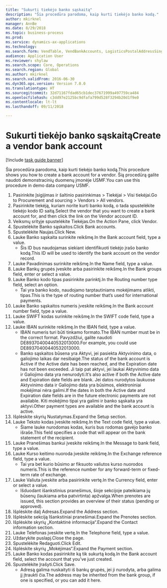 ```yaml
--- 
title: "Sukurti tiekėjo banko sąskaitą"
description: "Šia procedūra parodoma, kaip kurti tiekėjo banko kodą."
author: mkirknel
manager: AnnBe
ms.date: 8/29/2018
ms.topic: business-process
ms.prod: 
ms.service: dynamics-ax-applications
ms.technology: 
ms.search.form: VendTable, VendBankAccounts, LogisticsPostalAddressSingle
audience: Application User
ms.reviewer: shylaw
ms.search.scope: Core, Operations
ms.search.region: Global
ms.author: mkirknel
ms.search.validFrom: 2016-06-30
ms.dyn365.ops.version: Version 7.0.0
ms.translationtype: HT
ms.sourcegitcommit: 32d71167fdad65cb1dec37671999a497759ca484
ms.openlocfilehash: c3dd97e2125bc9dfafa799d528f3294b20d1f9e0
ms.contentlocale: lt-lt
ms.lasthandoff: 09/11/2018

---
```

# <a name="create-a-vendor-bank-account"></a><span data-ttu-id="8a4c6-103">Sukurti tiekėjo banko sąskaitą</span><span class="sxs-lookup"><span data-stu-id="8a4c6-103">Create a vendor bank account</span></span>

[!include [task guide banner](../../includes/task-guide-banner.md)]

<span data-ttu-id="8a4c6-104">Šia procedūra parodoma, kaip kurti tiekėjo banko kodą.</span><span class="sxs-lookup"><span data-stu-id="8a4c6-104">This procedure shows you how to create a bank account for a vendor.</span></span> <span data-ttu-id="8a4c6-105">Šią procedūrą galite naudoti demonstracinių duomenų įmonėje USMF.</span><span class="sxs-lookup"><span data-stu-id="8a4c6-105">You can use this procedure in demo data company USMF.</span></span>

1. <span data-ttu-id="8a4c6-106">Pasirinkite Įsigijimas ir šaltinio pasirinkimas > Tiekėjai > Visi tiekėjai.</span><span class="sxs-lookup"><span data-stu-id="8a4c6-106">Go to Procurement and sourcing > Vendors > All vendors.</span></span>
2. <span data-ttu-id="8a4c6-107">Pasirinkite tiekėją, kuriam norite kurti banko kodą, o tada spustelėkite tiekėjo kodo ID saitą.</span><span class="sxs-lookup"><span data-stu-id="8a4c6-107">Select the vendor that you want to create a bank account for, and then click the link on the Vendor account ID.</span></span>
3. <span data-ttu-id="8a4c6-108">Veiksmų srityje spustelėkite Tiekėjas.</span><span class="sxs-lookup"><span data-stu-id="8a4c6-108">On the Action Pane, click Vendor.</span></span>
4. <span data-ttu-id="8a4c6-109">Spustelėkite Banko sąskaitos.</span><span class="sxs-lookup"><span data-stu-id="8a4c6-109">Click Bank accounts.</span></span>
5. <span data-ttu-id="8a4c6-110">Spustelėkite Naujas.</span><span class="sxs-lookup"><span data-stu-id="8a4c6-110">Click New.</span></span>
6. <span data-ttu-id="8a4c6-111">Lauke Banko sąskaita surinkite reikšmę.</span><span class="sxs-lookup"><span data-stu-id="8a4c6-111">In the Bank account field, type a value.</span></span>
    * <span data-ttu-id="8a4c6-112">Šis ID bus naudojamas siekiant identifikuoti tiekėjo įrašo banko kodą.</span><span class="sxs-lookup"><span data-stu-id="8a4c6-112">This ID will be used to identify the bank account on the vendor record.</span></span>  
7. <span data-ttu-id="8a4c6-113">Lauke Pavadinimas surinkite reikšmę.</span><span class="sxs-lookup"><span data-stu-id="8a4c6-113">In the Name field, type a value.</span></span>
8. <span data-ttu-id="8a4c6-114">Lauke Bankų grupės įveskite arba pasirinkite reikšmę.</span><span class="sxs-lookup"><span data-stu-id="8a4c6-114">In the Bank groups field, enter or select a value.</span></span>
9. <span data-ttu-id="8a4c6-115">Lauke Banko kodo tipas pasirinkite parinktį.</span><span class="sxs-lookup"><span data-stu-id="8a4c6-115">In the Routing number type field, select an option.</span></span>
    * <span data-ttu-id="8a4c6-116">Tai yra banko kodo, naudojamo tarptautiniams mokėjimams atlikti, tipas.</span><span class="sxs-lookup"><span data-stu-id="8a4c6-116">This is the type of routing number that’s used for international payments.</span></span>  
10. <span data-ttu-id="8a4c6-117">Lauke Banko sąskaitos numeris įveskite reikšmę.</span><span class="sxs-lookup"><span data-stu-id="8a4c6-117">In the Bank account number field, type a value.</span></span>
11. <span data-ttu-id="8a4c6-118">Lauke SWIFT kodas surinkite reikšmę.</span><span class="sxs-lookup"><span data-stu-id="8a4c6-118">In the SWIFT code field, type a value.</span></span>
12. <span data-ttu-id="8a4c6-119">Lauke IBAN surinkite reikšmę.</span><span class="sxs-lookup"><span data-stu-id="8a4c6-119">In the IBAN field, type a value.</span></span>
    * <span data-ttu-id="8a4c6-120">IBAN numeris turi būti tinkamo formato.</span><span class="sxs-lookup"><span data-stu-id="8a4c6-120">The IBAN number must be in the correct format.</span></span> <span data-ttu-id="8a4c6-121">Pavyzdžiui, galite naudoti DE89370400440532013000.</span><span class="sxs-lookup"><span data-stu-id="8a4c6-121">For example, you could use DE89370400440532013000.</span></span>  
    * <span data-ttu-id="8a4c6-122">Banko sąskaitos būsena yra Aktyvi, jei pasiekta Aktyvinimo data, o galiojimo laikas dar nesibaigė.</span><span class="sxs-lookup"><span data-stu-id="8a4c6-122">The status of the bank account is Active if the Active date has been reached, and the Expiration date has not been exceeded.</span></span> <span data-ttu-id="8a4c6-123">Ji taip pat aktyvi, jei laukai Aktyvinimo data ir Galiojimo data yra nenurodyti.</span><span class="sxs-lookup"><span data-stu-id="8a4c6-123">It’s also active if both the Active date and Expiration date fields are blank.</span></span> <span data-ttu-id="8a4c6-124">Jei datos nurodytos laukuose Aktyvinimo data ir Galiojimo data yra būsimos, elektroniniai mokėjimai nėra galimi.</span><span class="sxs-lookup"><span data-stu-id="8a4c6-124">If the dates in both the Active date and Expiration date fields are in the future electronic payments are not available.</span></span> <span data-ttu-id="8a4c6-125">Kiti mokėjimo tipai yra galimi ir banko sąskaita yra aktyvi.</span><span class="sxs-lookup"><span data-stu-id="8a4c6-125">Other payment types are available and the bank account is active.</span></span>  
13. <span data-ttu-id="8a4c6-126">Išplėskite skyrių Nustatymas.</span><span class="sxs-lookup"><span data-stu-id="8a4c6-126">Expand the Setup section.</span></span>
14. <span data-ttu-id="8a4c6-127">Lauke Teksto kodas įveskite reikšmę.</span><span class="sxs-lookup"><span data-stu-id="8a4c6-127">In the Text code field, type a value.</span></span>
    * <span data-ttu-id="8a4c6-128">Šiame lauke nurodomas kodas, kuris bus rodomas gavėjo banko išraše.</span><span class="sxs-lookup"><span data-stu-id="8a4c6-128">This field specifies a code that will appear on the bank statement of the recipient.</span></span>  
15. <span data-ttu-id="8a4c6-129">Lauke Pranešimas bankui įveskite reikšmę.</span><span class="sxs-lookup"><span data-stu-id="8a4c6-129">In the Message to bank field, type a value.</span></span>
16. <span data-ttu-id="8a4c6-130">Lauke Kurso keitimo nuoroda įveskite reikšmę.</span><span class="sxs-lookup"><span data-stu-id="8a4c6-130">In the Exchange reference field, type a value.</span></span>
    * <span data-ttu-id="8a4c6-131">Tai yra bet kurio būsimo ar fiksuoto valiutos kurso nuorodos numeris.</span><span class="sxs-lookup"><span data-stu-id="8a4c6-131">This is the reference number for any forward-term or fixed-term rate of exchange.</span></span>  
17. <span data-ttu-id="8a4c6-132">Lauke Valiuta įveskite arba pasirinkite vertę.</span><span class="sxs-lookup"><span data-stu-id="8a4c6-132">In the Currency field, enter or select a value.</span></span>
    * <span data-ttu-id="8a4c6-133">Išduodant išankstinius pranešimus, šioje sekcijoje pateikiama jų būsenų (laukiama arba patvirtinta) apžvalga.</span><span class="sxs-lookup"><span data-stu-id="8a4c6-133">When prenotes are issued, this section provides an overview of their status (pending or approved).</span></span>  
18. <span data-ttu-id="8a4c6-134">Išplėskite dalį Adresas.</span><span class="sxs-lookup"><span data-stu-id="8a4c6-134">Expand the Address section.</span></span>
19. <span data-ttu-id="8a4c6-135">Išplėskite sekciją Išankstiniai pranešimai.</span><span class="sxs-lookup"><span data-stu-id="8a4c6-135">Expand the Prenotes section.</span></span>
20. <span data-ttu-id="8a4c6-136">Išplėskite skyrių „Kontaktinė informacija“.</span><span class="sxs-lookup"><span data-stu-id="8a4c6-136">Expand the Contact information section.</span></span>
21. <span data-ttu-id="8a4c6-137">Lauke Telefonas įveskite vertę.</span><span class="sxs-lookup"><span data-stu-id="8a4c6-137">In the Telephone field, type a value.</span></span>
22. <span data-ttu-id="8a4c6-138">Uždarykite puslapį.</span><span class="sxs-lookup"><span data-stu-id="8a4c6-138">Close the page.</span></span>
23. <span data-ttu-id="8a4c6-139">Spustelėkite Redaguoti.</span><span class="sxs-lookup"><span data-stu-id="8a4c6-139">Click Edit.</span></span>
24. <span data-ttu-id="8a4c6-140">Išplėskite skyrių „Mokėjimas“.</span><span class="sxs-lookup"><span data-stu-id="8a4c6-140">Expand the Payment section.</span></span>
25. <span data-ttu-id="8a4c6-141">Lauke Banko kodas pasirinkite ką tik sukurtą kodą.</span><span class="sxs-lookup"><span data-stu-id="8a4c6-141">In the Bank  account field, select the account that you’ve just created.</span></span>
26. <span data-ttu-id="8a4c6-142">Spustelėkite Įrašyti.</span><span class="sxs-lookup"><span data-stu-id="8a4c6-142">Click Save.</span></span>
    * <span data-ttu-id="8a4c6-143">Adresą galima nuskaityti iš bankų grupės, jei ji nurodyta, arba galima jį įtraukti čia.</span><span class="sxs-lookup"><span data-stu-id="8a4c6-143">The address may be inherited from the bank group, if one is specified, or you can add it here.</span></span>  


